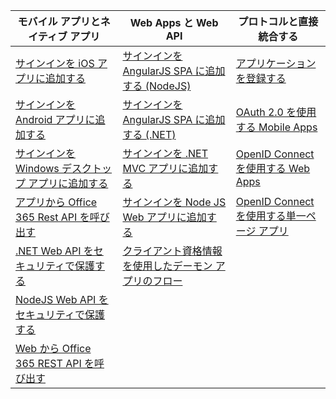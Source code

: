 | モバイル アプリとネイティブ アプリ | Web Apps と Web API | プロトコルと直接統合する |
| --- | --- | --- |
| [サインインを iOS アプリに追加する](../articles/active-directory/active-directory-v2-devquickstarts-ios.md) |[サインインを AngularJS SPA に追加する (NodeJS)](../articles/active-directory/active-directory-v2-devquickstarts-angular-node.md) |[アプリケーションを登録する](../articles/active-directory/active-directory-v2-app-registration.md) |
| [サインインを Android アプリに追加する](../articles/active-directory/active-directory-v2-devquickstarts-android.md) |[サインインを AngularJS SPA に追加する (.NET)](../articles/active-directory/active-directory-v2-devquickstarts-angular-dotnet.md) |[OAuth 2.0 を使用する Mobile Apps](../articles/active-directory/active-directory-v2-protocols-oauth-code.md) |
| [サインインを Windows デスクトップ アプリに追加する](../articles/active-directory/active-directory-v2-devquickstarts-wpf.md) |[サインインを .NET MVC アプリに追加する](../articles/active-directory/active-directory-v2-devquickstarts-dotnet-web.md) |[OpenID Connect を使用する Web Apps](../articles/active-directory/active-directory-v2-protocols-oidc.md) |
| [アプリから Office 365 Rest API を呼び出す](https://msdn.microsoft.com/office/office365/howto/authenticate-Office-365-APIs-using-v2) |[サインインを Node JS Web アプリに追加する](../articles/active-directory/active-directory-v2-devquickstarts-node-web.md) |[OpenID Connect を使用する単一ページ アプリ](../articles/active-directory/active-directory-v2-protocols-implicit.md) |
| [.NET Web API をセキュリティで保護する](../articles/active-directory/active-directory-v2-devquickstarts-dotnet-api.md) |[クライアント資格情報を使用したデーモン アプリのフロー](../articles/active-directory/active-directory-v2-protocols-oauth-client-creds.md) | |
| [NodeJS Web API をセキュリティで保護する](../articles/active-directory/active-directory-v2-devquickstarts-node-api.md) | | |
| [Web から Office 365 REST API を呼び出す](https://msdn.microsoft.com/office/office365/howto/authenticate-Office-365-APIs-using-v2) | | |



<!--HONumber=Nov16_HO3-->


